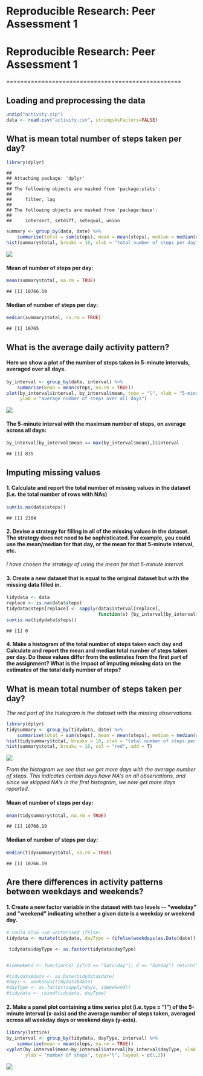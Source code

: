 # Reproducible Research: Peer Assessment 1

# Reproducible Research: Peer Assessment 1
==================================================

## Loading and preprocessing the data


```r
unzip("activity.zip")
data <- read.csv("activity.csv", stringsAsFactors=FALSE)
```

## What is mean total number of steps taken per day?

```r
library(dplyr)
```

```
## 
## Attaching package: 'dplyr'
## 
## The following objects are masked from 'package:stats':
## 
##     filter, lag
## 
## The following objects are masked from 'package:base':
## 
##     intersect, setdiff, setequal, union
```

```r
summary <- group_by(data, date) %>%
    summarise(total = sum(steps), mean = mean(steps), median = median(steps))
hist(summary$total, breaks = 10, xlab = "total number of steps per day", main="Histogram of number of steps per day")
```

![](./PA1_template_files/figure-html/histogram-1.png) 

#### Mean of number of steps per day:


```r
mean(summary$total, na.rm = TRUE)
```

```
## [1] 10766.19
```
#### Median of number of steps per day:


```r
median(summary$total, na.rm = TRUE)
```

```
## [1] 10765
```

## What is the average daily activity pattern?
#### Here we show a plot of the number of steps taken in 5-minute intervals, averaged over all days.

```r
by_interval <- group_by(data, interval) %>%
    summarise(mean = mean(steps, na.rm = TRUE))
plot(by_interval$interval, by_interval$mean, type = "l", xlab = "5-minute interval", 
     ylab = "average number of steps over all days")
```

![](./PA1_template_files/figure-html/timeseriesplot-1.png) 
#### The 5-minute interval with the maximum number of steps, on average across all days:

```r
by_interval[by_interval$mean == max(by_interval$mean),]$interval
```

```
## [1] 835
```

## Imputing missing values

#### 1. Calculate and report the total number of missing values in the dataset (i.e. the total number of rows with NAs)

```r
sum(is.na(data$steps))
```

```
## [1] 2304
```

#### 2. Devise a strategy for filling in all of the missing values in the dataset. The strategy does not need to be sophisticated. For example, you could use the mean/median for that day, or the mean for that 5-minute interval, etc.

*I have chosen the strategy of using the mean for that 5-minute interval.*

#### 3. Create a new dataset that is equal to the original dataset but with the missing data filled in.

```r
tidydata <- data
replace <- is.na(data$steps)
tidydata$steps[replace] <- sapply(data$interval[replace], 
                                  function(x) {by_interval[by_interval$interval == x, "mean"]})
sum(is.na(tidydata$steps))
```

```
## [1] 0
```

#### 4. Make a histogram of the total number of steps taken each day and Calculate and report the mean and median total number of steps taken per day. Do these values differ from the estimates from the first part of the assignment? What is the impact of imputing missing data on the estimates of the total daily number of steps?
## What is mean total number of steps taken per day?

*The red part of the histogram is the dataset with the missing observations.*

```r
library(dplyr)
tidysummary <- group_by(tidydata, date) %>%
    summarise(total = sum(steps), mean = mean(steps), median = median(steps))
hist(tidysummary$total, breaks = 10, xlab = "total number of steps per day", main="Histogram of number of steps per day")
hist(summary$total, breaks = 10, col = "red", add = T)
```

![](./PA1_template_files/figure-html/histogramtidy-1.png) 

*From the histogram we see that we get more days with the average number of steps. This indicates certain days have NA's on all observations, and since we skipped NA's in the first histogram, we now get more days reported.*

#### Mean of number of steps per day:


```r
mean(tidysummary$total, na.rm = TRUE)
```

```
## [1] 10766.19
```
#### Median of number of steps per day:


```r
median(tidysummary$total, na.rm = TRUE)
```

```
## [1] 10766.19
```



## Are there differences in activity patterns between weekdays and weekends?

#### 1. Create a new factor variable in the dataset with two levels -- "weekday" and "weekend" indicating whether a given date is a weekday or weekend day.


```r
# could also use vectorised ifelse:
tidydata <- mutate(tidydata, dayType = (ifelse(weekdays(as.Date(date)) == 'Saturday' | weekdays(as.Date(date)) == 'Sunday', 'weekend', 'weekday')))

 tidydata$dayType <- as.factor(tidydata$dayType)


#isWeekend <- function(d) {if(d == "Saturday"|| d == "Sunday") return("weekend") else "weekday"}

#tidydata$date <- as.Date(tidydata$date)
#days <- weekdays(tidydata$date)
#dayType <- as.factor(sapply(days, isWeekend))
#tidydata <- cbind(tidydata, dayType)
```


#### 2. Make a panel plot containing a time series plot (i.e. type = "l") of the 5-minute interval (x-axis) and the average number of steps taken, averaged across all weekday days or weekend days (y-axis). 


```r
library(lattice)
by_interval <- group_by(tidydata, dayType, interval) %>%
    summarise(mean = mean(steps, na.rm = TRUE))
xyplot(by_interval$mean~by_interval$interval|by_interval$dayType, xlab = "interval", 
       ylab = "number of steps", type="l", layout = c(1,2))
```

![](./PA1_template_files/figure-html/timeseriesplotWeekdaysType-1.png) 
